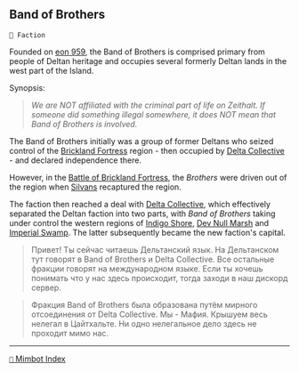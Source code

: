 ## Band of Brothers

`🪪 Faction`

Founded on [eon 959](<https://zeithalt.github.io/t/#eon0959>), the Band of Brothers is comprised primary from people of Deltan heritage and occupies several formerly Deltan lands in the west part of the Island.

Synopsis:
> _We are NOT affiliated with the criminal part of life on Zeithalt. If someone did something illegal somewhere, it does NOT mean that Band of Brothers is involved._

The Band of Brothers initially was a group of former Deltans who seized control of the [Brickland Fortress](<https://zeithalt.github.io/r/brickland_fortress.html>) region - then occupied by [Delta Collective](<https://zeithalt.github.io/r/delta_collective.html>) - and declared independence there.

However, in the [Battle of Brickland Fortress](<https://zeithalt.github.io/t/#eon0962>), the _Brothers_ were driven out of the region when [Silvans](<https://zeithalt.github.io/r/silvans.html>) recaptured the region.

The faction then reached a deal with [Delta Collective](<https://zeithalt.github.io/r/delta_collective.html>), which effectively separated the Deltan faction into two parts, with _Band of Brothers_ taking under control the western regions of [Indigo Shore](<https://zeithalt.github.io/r/indigo_shore.html>), [Dev Null Marsh](<https://zeithalt.github.io/r/dev_null_marsh.html>) and [Imperial Swamp](<https://zeithalt.github.io/r/imperial_swamp.html>). The latter subsequently became the new faction's capital.

> Привет! Ты сейчас читаешь Дельтанский язык. На Дельтанском тут говорят в Band of Brothers и Delta Collective. Все остальные фракции говорят на международном языке. Если ты хочешь понимать что у нас здесь происходит, тогда заходи в наш дискорд сервер.

> Фракция Band of Brothers была образована путём мирного отсоединения от Delta Collective. Мы - Мафия. Крышуем весь нелегал в Цайтхальте. Ни одно нелегальное дело здесь не проходит мимо нас.

-----
[`📑` Mimbot Index](<https://zeithalt.github.io/r/#e500>)
<!---
keywords: bb
aliases: BB
-->